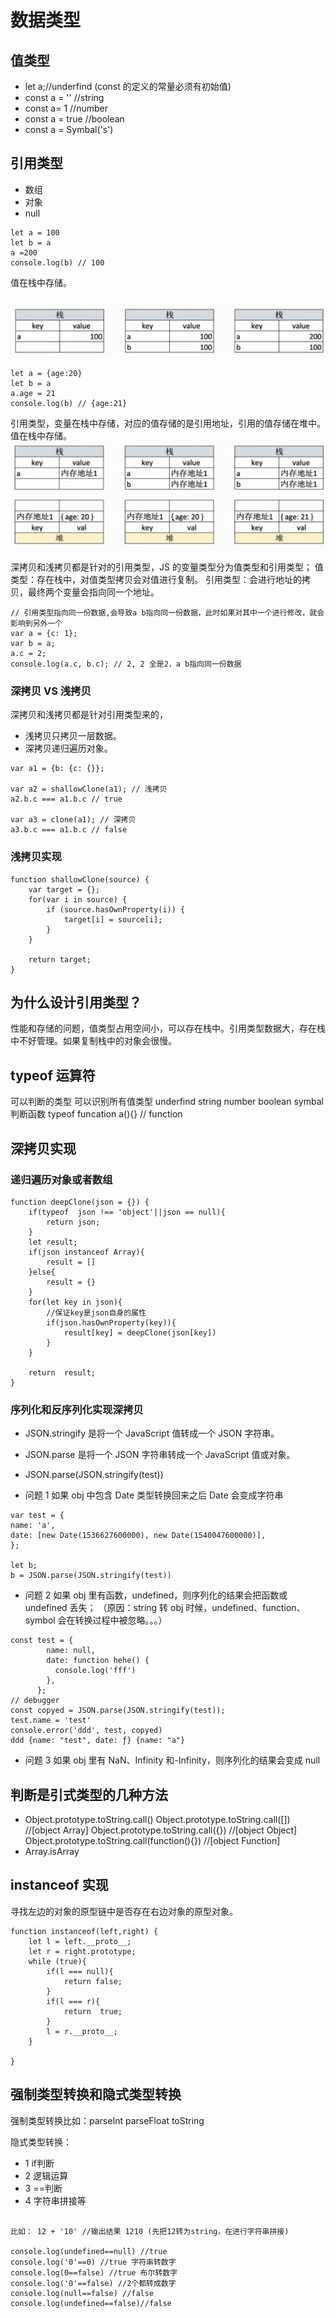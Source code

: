 # 数据类型

## 值类型

- let a;//underfind (const 的定义的常量必须有初始值)
- const a = '' //string
- const a= 1 //number
- const a = true //boolean
- const a = Symbal('s')

## 引用类型

- 数组
- 对象
- null

```
let a = 100
let b = a
a =200
console.log(b) // 100
```

值在栈中存储。

![QQ截图20200128111606.png](../../images/WX20200914-234458@2x.png)

```
let a = {age:20}
let b = a
a.age = 21
console.log(b) // {age:21}
```

引用类型，变量在栈中存储，对应的值存储的是引用地址，引用的值存储在堆中。
值在栈中存储。
![QQ截图20200128111606.png](../../images/WX20200914-234528@2x.png)

深拷贝和浅拷贝都是针对的引用类型，JS 的变量类型分为值类型和引用类型；
值类型：存在栈中，对值类型拷贝会对值进行复制。
引用类型：会进行地址的拷贝，最终两个变量会指向同一个地址。

```
// 引用类型指向同一份数据,会导致a b指向同一份数据，此时如果对其中一个进行修改，就会影响到另外一个
var a = {c: 1};
var b = a;
a.c = 2;
console.log(a.c, b.c); // 2, 2 全是2，a b指向同一份数据
```

### 深拷贝 VS 浅拷贝

深拷贝和浅拷贝都是针对引用类型来的，

- 浅拷贝只拷贝一层数据。
- 深拷贝递归遍历对象。

```
var a1 = {b: {c: {}};

var a2 = shallowClone(a1); // 浅拷贝
a2.b.c === a1.b.c // true

var a3 = clone(a1); // 深拷贝
a3.b.c === a1.b.c // false
```

### 浅拷贝实现

```
function shallowClone(source) {
    var target = {};
    for(var i in source) {
        if (source.hasOwnProperty(i)) {
            target[i] = source[i];
        }
    }

    return target;
}
```

## 为什么设计引用类型？

性能和存储的问题，值类型占用空间小，可以存在栈中。引用类型数据大，存在栈中不好管理。如果复制栈中的对象会很慢。

## typeof 运算符

可以判断的类型 可以识别所有值类型
underfind string number boolean symbal
判断函数
typeof funcation a(){} // function

## 深拷贝实现

### 递归遍历对象或者数组

```
function deepClone(json = {}) {
    if(typeof  json !== 'object'||json == null){
        return json;
    }
    let result;
    if(json instanceof Array){
        result = []
    }else{
        result = {}
    }
    for(let key in json){
        //保证key是json自身的属性
        if(json.hasOwnProperty(key)){
            result[key] = deepClone(json[key])
        }
    }

    return  result;
}

```

### 序列化和反序列化实现深拷贝

- JSON.stringify 是将一个 JavaScript 值转成一个 JSON 字符串。
- JSON.parse 是将一个 JSON 字符串转成一个 JavaScript 值或对象。
- JSON.parse(JSON.stringify(test))

- 问题 1 如果 obj 中包含 Date 类型转换回来之后 Date 会变成字符串

```
var test = {
name: 'a',
date: [new Date(1536627600000), new Date(1540047600000)],
};

let b;
b = JSON.parse(JSON.stringify(test))
```

- 问题 2 如果 obj 里有函数，undefined，则序列化的结果会把函数或 undefined 丢失；
  （原因：string 转 obj 时候，undefined、function、symbol 会在转换过程中被忽略。。。）

```
const test = {
        name: null,
        date: function hehe() {
          console.log('fff')
        },
      };
// debugger
const copyed = JSON.parse(JSON.stringify(test));
test.name = 'test'
console.error('ddd', test, copyed)
ddd {name: "test", date: ƒ} {name: "a"}

```

- 问题 3 如果 obj 里有 NaN、Infinity 和-Infinity，则序列化的结果会变成 null

## 判断是引式类型的几种方法

- Object.prototype.toString.call()
  Object.prototype.toString.call([]) //[object Array]
  Object.prototype.toString.call({}) //[object Object]
  Object.prototype.toString.call(function(){}) //[object Function]
- Array.isArray

## instanceof 实现

寻找左边的对象的原型链中是否存在右边对象的原型对象。

```
function instanceof(left,right) {
    let l = left.__proto__;
    let r = right.prototype;
    while (true){
        if(l === null){
            return false;
        }
        if(l === r){
            return  true;
        }
        l = r.__proto__;
    }

}
```

## 强制类型转换和隐式类型转换

强制类型转换比如：parseInt parseFloat toString


隐式类型转换： 

- 1 if判断
- 2 逻辑运算
- 3 ==判断 
- 4 字符串拼接等

```angular2html

比如： 12 + '10' //输出结果 1210 (先把12转为string，在进行字符串拼接)

console.log(undefined==null) //true
console.log('0'==0) //true 字符串转数字
console.log(0==false) //true 布尔转数字
console.log('0'==false) //2个都转成数字
console.log(null==false) //false
console.log(undefined==false)//false
```

